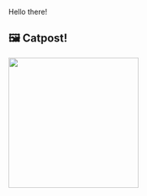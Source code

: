 Hello there!



## 🖼️ Catpost!

<sub>
    <img src="https://cdn2.thecatapi.com/images/XMiA990HX.jpg" height="256">
</sub>

